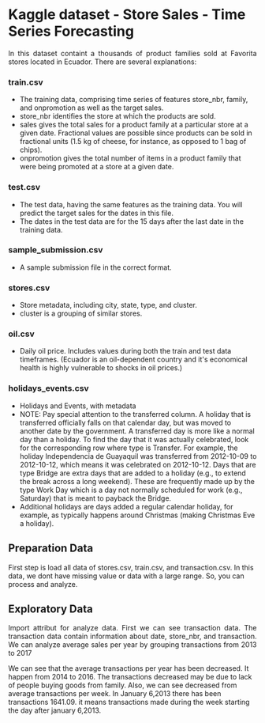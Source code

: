 # Kaggle dataset - Store Sales - Time Series Forecasting
<p align='justify'>In this dataset containt a thousands of product families sold at Favorita stores located in Ecuador. There are several explanations:
<h3> train.csv</h3>
<ul>
  <li>The training data, comprising time series of features store_nbr, family, and onpromotion as well as the target sales.</li>
  <li>store_nbr identifies the store at which the products are sold.</li>
  <li>sales gives the total sales for a product family at a particular store at a given date. Fractional values are possible since products can be sold in fractional units (1.5 kg of cheese, for instance, as opposed to 1 bag of chips).</li>
  <li>onpromotion gives the total number of items in a product family that were being promoted at a store at a given date.</li>
</ul>
<h3>test.csv</h3>
<ul>
  <li>The test data, having the same features as the training data. You will predict the target sales for the dates in this file.</li>
  <li>The dates in the test data are for the 15 days after the last date in the training data.</li>
</ul>
<h3>sample_submission.csv</h3>
<ul>
  <li>A sample submission file in the correct format.</li>
</ul>
<h3>stores.csv</h3>
<ul>
  <li>Store metadata, including city, state, type, and cluster.</li>
  <li>cluster is a grouping of similar stores.</li>
</ul>
<h3>oil.csv</h3>
<ul>
  <li>Daily oil price. Includes values during both the train and test data timeframes. (Ecuador is an oil-dependent country and it's economical health is highly vulnerable to shocks in oil prices.)</li>
</ul>
<h3>holidays_events.csv</h3>
<ul>
  <li>Holidays and Events, with metadata</li>
  <li>NOTE: Pay special attention to the transferred column. A holiday that is transferred officially falls on that calendar day, but was moved to another date by the government. A transferred day is more like a normal day than a holiday. To find the day that it was actually celebrated, look for the corresponding row where type is Transfer. For example, the holiday Independencia de Guayaquil was transferred from 2012-10-09 to 2012-10-12, which means it was celebrated on 2012-10-12. Days that are type Bridge are extra days that are added to a holiday (e.g., to extend the break across a long weekend). These are frequently made up by the type Work Day which is a day not normally scheduled for work (e.g., Saturday) that is meant to payback the Bridge.</li>
<li>Additional holidays are days added a regular calendar holiday, for example, as typically happens around Christmas (making Christmas Eve a holiday).</li>
</ul>
<h2> Preparation Data </h2>
<p>First step is load all data of stores.csv, train.csv, and transaction.csv. In this data, we dont have missing value or data with a large range. So, you can process and analyze.</p>
<img1>

<h2>Exploratory Data</h2>
<p align='justify'>Import attribut for analyze data. First we can see transaction data. The transaction data contain information about date, store_nbr, and transaction. We can analyze average sales per year by grouping transactions from 2013 to 2017</p>

<img2>
  
<p>We can see that the average transactions per year has been decreased. It happen from 2014 to 2016. The transactions decreased may be due to lack of people buying goods from family. Also, we can see decreased from average transactions per week. In January 6,2013 there has been transactions 1641.09. it means transactions made during the week starting the day after january 6,2013.</p>
  
<img3>
<img4>
